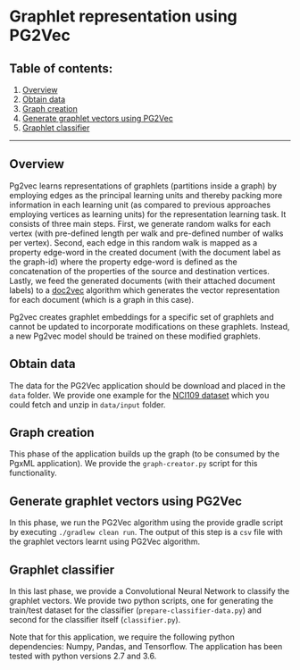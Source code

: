 # Graphlet representation using PG2Vec

## Table of contents:

1. [Overview](#overview)
2. [Obtain data](#obtain-data)
3. [Graph creation](#graph-creation)
4. [Generate graphlet vectors using PG2Vec](#generate-graphlet-vectors)
5. [Graphlet classifier](#graphlet-classifier)

****
    
## Overview <a name="overview"></a>
Pg2vec learns representations of graphlets (partitions inside a graph) by employing edges as the principal learning units 
and thereby packing more information in each learning unit (as compared to previous approaches employing vertices as learning units) 
for the representation learning task. It consists of three main steps. First, we generate random walks for each vertex (with pre-defined length 
per walk and pre-defined number of walks per vertex). Second, each edge in this random walk is mapped as a property edge-word in the created document 
(with the document label as the graph-id) where the property edge-word is defined as the concatenation of the properties of the source and 
destination vertices. Lastly, we feed the generated documents (with their attached document labels) to a [doc2vec](https://dl.acm.org/citation.cfm?id=3044805.3045025) algorithm which generates the vector representation for each document (which is a graph in this case).

Pg2vec creates graphlet embeddings for a specific set of graphlets and cannot be updated to incorporate modifications on these graphlets. 
Instead, a new Pg2vec model should be trained on these modified graphlets.


## Obtain data <a name="obtain-data"></a>
The data for the PG2Vec application should be download and placed in the `data` folder.
We provide one example for the [NCI109 dataset](https://ls11-www.cs.tu-dortmund.de/staff/morris/graphkerneldatasets) which you
could fetch and unzip in `data/input` folder.


## Graph creation <a name="graph-creation"></a>
This phase of the application builds up the graph (to be consumed by the PgxML application).
We provide the `graph-creator.py` script for this functionality.


## Generate graphlet vectors using PG2Vec <a name="generate-graphlet-vectors"></a>
In this phase, we run the PG2Vec algorithm using the provide gradle script by executing `./gradlew clean run`.
The output of this step is a `csv` file with the graphlet vectors learnt using PG2Vec algorithm.


## Graphlet classifier <a name="graphlet-classifier"></a>
In this last phase, we provide a Convolutional Neural Network to classify the graphlet vectors.
We provide two python scripts, one for generating the train/test dataset for the classifier (`prepare-classifier-data.py`) and second for the classifier itself (`classifier.py`).

Note that for this application, we require the following python dependencies: Numpy, Pandas, and Tensorflow.
The application has been tested with python versions 2.7 and 3.6.

